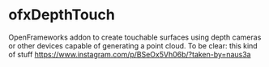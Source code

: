 
# ofxDepthTouch

OpenFrameworks addon to create touchable surfaces using depth cameras or other devices capable of generating a point cloud.
To be clear: this kind of stuff https://www.instagram.com/p/BSeOx5Vh06b/?taken-by=naus3a

